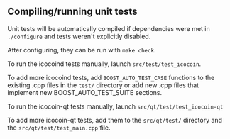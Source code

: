 Compiling/running unit tests
------------------------------------

Unit tests will be automatically compiled if dependencies were met in `./configure`
and tests weren't explicitly disabled.

After configuring, they can be run with `make check`.

To run the icocoind tests manually, launch `src/test/test_icocoin`.

To add more icocoind tests, add `BOOST_AUTO_TEST_CASE` functions to the existing
.cpp files in the `test/` directory or add new .cpp files that
implement new BOOST_AUTO_TEST_SUITE sections.

To run the icocoin-qt tests manually, launch `src/qt/test/test_icocoin-qt`

To add more icocoin-qt tests, add them to the `src/qt/test/` directory and
the `src/qt/test/test_main.cpp` file.
